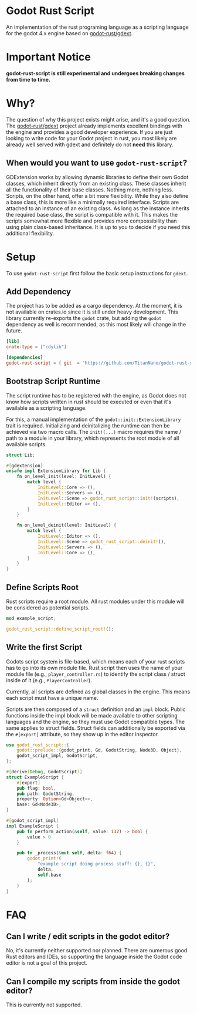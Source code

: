 # Godot Rust Script
An implementation of the rust programing language as a scripting language for the godot 4.x engine based on [godot-rust/gdext](https://github.com/godot-rust/gdext).

# Important Notice

**godot-rust-script is still experimental and undergoes breaking changes from time to time.**

# Why?

The question of why this project exists might arise, and it's a good question. The [godot-rust/gdext](https://github.com/godot-rust/gdext)
project already implements excellent bindings with the engine and provides a good developer experience. If you are just looking to write code 
for your Godot project in rust, you most likely are already well served with gdext and definitely do not **need** this library.

## When would you want to use `godot-rust-script`?

GDExtension works by allowing dynamic libraries to define their own Godot classes, which inherit directly from an existing class. These 
classes inherit all the functionality of their base classes. Nothing more, nothing less. Scripts, on the other hand, offer a bit more 
flexibility. While they also define a base class, this is more like a minimally required interface. Scripts are attached to an instance of 
an existing class. As long as the instance inherits the required base class, the script is compatible with it. This makes the scripts somewhat 
more flexible and provides more compossibility than using plain class-based inheritance. It is up to you to decide if you need this
additional flexibility.

# Setup

To use `godot-rust-script` first follow the basic setup instructions for `gdext`.

## Add Dependency

The project has to be added as a cargo dependency. At the moment, it is not available on crates.io since it is still under heavy development.
This library currently re-exports the `godot` crate, but adding the `godot` dependency as well is recommended, as this most likely will change in the future.

```toml
[lib]
crate-type = ["cdylib"]

[dependencies]
godot-rust-script = { git  = "https://github.com/TitanNano/godot-rust-script.git", branch = "master" }
```

## Bootstrap Script Runtime

The script runtime has to be registered with the engine, as Godot does not know how scripts written in rust should be executed or even that 
it's available as a scripting language.

For this, a manual implementation of the `godot::init::ExtensionLibrary` trait is required. Initializing and deinitalizing the runtime can then
be achieved via two macro calls. The `init!(...)` macro requires the name / path to a module in your library, which represents the root module
of all available scripts.

```rust
struct Lib;

#[gdextension]
unsafe impl ExtensionLibrary for Lib {
    fn on_level_init(level: InitLevel) {
        match level {
            InitLevel::Core => (),
            InitLevel::Servers => (),
            InitLevel::Scene => godot_rust_script::init!(scripts),
            InitLevel::Editor => (),
        }
    }

    fn on_level_deinit(level: InitLevel) {
        match level {
            InitLevel::Editor => (),
            InitLevel::Scene => godot_rust_script::deinit!(),
            InitLevel::Servers => (),
            InitLevel::Core => (),
        }
    }
}
```

## Define Scripts Root

Rust scripts require a root module. All rust modules under this module will be considered as potential scripts.

```rust
mod example_script;

godot_rust_script::define_script_root!();
```

## Write the first Script

Godots script system is file-based, which means each of your rust scripts has to go into its own module file. Rust script then uses the name
of your module file (e.g., `player_controller.rs`) to identify the script class / struct inside of it (e.g., `PlayerController`). 

Currently, all scripts are defined as global classes in the engine. This means each script must have a unique name.

Scripts are then composed of a `struct` definition and an `impl` block. Public functions inside the impl block will be made available to 
other scripting languages and the engine, so they must use Godot compatible types. The same applies to struct fields. 
Struct fields can additionally be exported via the `#[export]` attribute, so they show up in the editor inspector.

```rust
use godot_rust_script::{
	godot::prelude::{godot_print, Gd, GodotString, Node3D, Object},
	godot_script_impl, GodotScript,
};

#[derive(Debug, GodotScript)]
struct ExampleScript {
	#[export]
	pub flag: bool,
	pub path: GodotString,
	property: Option<Gd<Object>>,
	base: Gd<Node3D>,
}

#[godot_script_impl]
impl ExampleScript {
	pub fn perform_action(&self, value: i32) -> bool {
		value > 0
	}

	pub fn _process(&mut self, delta: f64) {
		godot_print!(
			"example script doing process stuff: {}, {}",
			delta,
			self.base
		);
	}
}
```

# FAQ

## Can I write / edit scripts in the godot editor?
No, it's currently neither supported nor planned. There are numerous good Rust editors and IDEs, so supporting the language inside 
the Godot code editor is not a goal of this project.

## Can I compile my scripts from inside the godot editor?
This is currently not supported.

